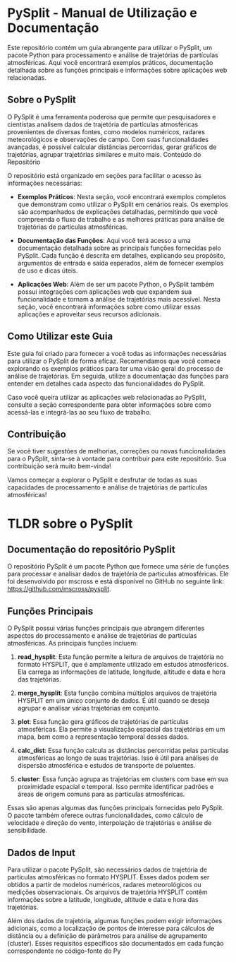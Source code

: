 # PySplit - Manual de Utilização e Documentação

Este repositório contém um guia abrangente para utilizar o PySplit, um pacote Python para processamento e análise de trajetórias de partículas atmosféricas. Aqui você encontrará exemplos práticos, documentação detalhada sobre as funções principais e informações sobre aplicações web relacionadas.

## Sobre o PySplit

O PySplit é uma ferramenta poderosa que permite que pesquisadores e cientistas analisem dados de trajetória de partículas atmosféricas provenientes de diversas fontes, como modelos numéricos, radares meteorológicos e observações de campo. Com suas funcionalidades avançadas, é possível calcular distâncias percorridas, gerar gráficos de trajetórias, agrupar trajetórias similares e muito mais.
Conteúdo do Repositório

O repositório está organizado em seções para facilitar o acesso às informações necessárias:

- **Exemplos Práticos**: Nesta seção, você encontrará exemplos completos que demonstram como utilizar o PySplit em cenários reais. Os exemplos são acompanhados de explicações detalhadas, permitindo que você compreenda o fluxo de trabalho e as melhores práticas para análise de trajetórias de partículas atmosféricas.

- **Documentação das Funções**: Aqui você terá acesso a uma documentação detalhada sobre as principais funções fornecidas pelo PySplit. Cada função é descrita em detalhes, explicando seu propósito, argumentos de entrada e saída esperados, além de fornecer exemplos de uso e dicas úteis.

- **Aplicações Web**: Além de ser um pacote Python, o PySplit também possui integrações com aplicações web que expandem sua funcionalidade e tornam a análise de trajetórias mais acessível. Nesta seção, você encontrará informações sobre como utilizar essas aplicações e aproveitar seus recursos adicionais.

## Como Utilizar este Guia

Este guia foi criado para fornecer a você todas as informações necessárias para utilizar o PySplit de forma eficaz. Recomendamos que você comece explorando os exemplos práticos para ter uma visão geral do processo de análise de trajetórias. Em seguida, utilize a documentação das funções para entender em detalhes cada aspecto das funcionalidades do PySplit.

Caso você queira utilizar as aplicações web relacionadas ao PySplit, consulte a seção correspondente para obter informações sobre como acessá-las e integrá-las ao seu fluxo de trabalho.

## Contribuição

Se você tiver sugestões de melhorias, correções ou novas funcionalidades para o PySplit, sinta-se à vontade para contribuir para este repositório. Sua contribuição será muito bem-vinda!

Vamos começar a explorar o PySplit e desfrutar de todas as suas capacidades de processamento e análise de trajetórias de partículas atmosféricas!

# TLDR sobre o PySplit

## Documentação do repositório PySplit

O repositório PySplit é um pacote Python que fornece uma série de funções para processar e analisar dados de trajetória de partículas atmosféricas. Ele foi desenvolvido por mscross e está disponível no GitHub no seguinte link: https://github.com/mscross/pysplit.

## Funções Principais

O PySplit possui várias funções principais que abrangem diferentes aspectos do processamento e análise de trajetórias de partículas atmosféricas. As principais funções incluem:

1. **read\_hysplit**: Esta função permite a leitura de arquivos de trajetória no formato HYSPLIT, que é amplamente utilizado em estudos atmosféricos. Ela carrega as informações de latitude, longitude, altitude e data e hora das trajetórias.

2. **merge\_hysplit**: Esta função combina múltiplos arquivos de trajetória HYSPLIT em um único conjunto de dados. É útil quando se deseja agrupar e analisar várias trajetórias em conjunto.

3. **plot**: Essa função gera gráficos de trajetórias de partículas atmosféricas. Ela permite a visualização espacial das trajetórias em um mapa, bem como a representação temporal desses dados.

4. **calc\_dist**: Essa função calcula as distâncias percorridas pelas partículas atmosféricas ao longo de suas trajetórias. Isso é útil para análises de dispersão atmosférica e estudos de transporte de poluentes.

5. **cluster**: Essa função agrupa as trajetórias em clusters com base em sua proximidade espacial e temporal. Isso permite identificar padrões e áreas de origem comuns para as partículas atmosféricas.

Essas são apenas algumas das funções principais fornecidas pelo PySplit. O pacote também oferece outras funcionalidades, como cálculo de velocidade e direção do vento, interpolação de trajetórias e análise de sensibilidade.

## Dados de Input

Para utilizar o pacote PySplit, são necessários dados de trajetória de partículas atmosféricas no formato HYSPLIT. Esses dados podem ser obtidos a partir de modelos numéricos, radares meteorológicos ou medições observacionais. Os arquivos de trajetória HYSPLIT contêm informações sobre a latitude, longitude, altitude e data e hora das trajetórias.

Além dos dados de trajetória, algumas funções podem exigir informações adicionais, como a localização de pontos de interesse para cálculos de distância ou a definição de parâmetros para análise de agrupamento (cluster). Esses requisitos específicos são documentados em cada função correspondente no código-fonte do Py
